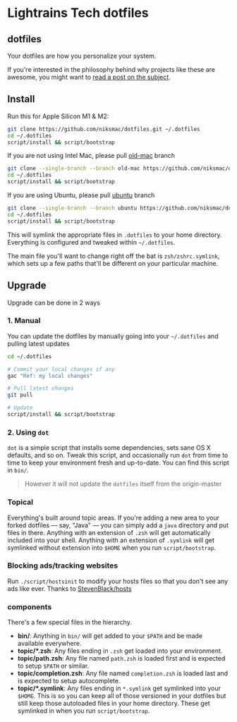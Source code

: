 # Lightrains Tech dotfiles

## dotfiles

Your dotfiles are how you personalize your system.

If you're interested in the philosophy behind why projects like these are
awesome, you might want to [read a post on the
subject](http://zachholman.com/2010/08/dotfiles-are-meant-to-be-forked/).

## Install

Run this for Apple Silicon M1 & M2:

```sh
git clone https://github.com/niksmac/dotfiles.git ~/.dotfiles
cd ~/.dotfiles
script/install && script/bootstrap
```

If you are not using Intel Mac, please pull [old-mac](https://github.com/niksmac/dotfiles/tree/old-mac) branch

```sh
git clone --single-branch --branch old-mac https://github.com/niksmac/dotfiles.git ~/.dotfiles
cd ~/.dotfiles
script/install && script/bootstrap
```

If you are using Ubuntu, please pull [ubuntu](https://github.com/niksmac/dotfiles/tree/ubuntu) branch

```sh
git clone --single-branch --branch ubuntu https://github.com/niksmac/dotfiles.git ~/.dotfiles
cd ~/.dotfiles
script/install && script/bootstrap
```

This will symlink the appropriate files in `.dotfiles` to your home directory.
Everything is configured and tweaked within `~/.dotfiles`.

The main file you'll want to change right off the bat is `zsh/zshrc.symlink`, which sets up a few paths that'll be different on your particular machine.

## Upgrade

Upgrade can be done in 2 ways

### 1. Manual

You can update the dotfiles by manually going into your `~/.dotfiles` and pulling latest updates

```sh
cd ~/.dotfiles

# Commit your local changes if any
gac "Ref: my local changes"

# Pull latest changes
git pull

# Update
script/install && script/bootstrap
```

### 2. Using `dot`

`dot` is a simple script that installs some dependencies, sets sane OS X defaults, and so on. Tweak this script, and occasionally run `dot` from time to time to keep your environment fresh and up-to-date. You can find this script in `bin/`.

> However it will not update the `dotfiles` itself from the origin-master

### Topical

Everything's built around topic areas. If you're adding a new area to your forked dotfiles — say, "Java" — you can simply add a `java` directory and put files in there. Anything with an extension of `.zsh` will get automatically included into your shell. Anything with an extension of `.symlink` will get symlinked without extension into `$HOME` when you run `script/bootstrap`.

### Blocking ads/tracking websites

Run `./script/hostsinit` to modify your hosts files so that you don't see any ads like ever. Thanks to [StevenBlack/hosts](https://github.com/StevenBlack/hosts)

### components

There's a few special files in the hierarchy.

- **bin/**: Anything in `bin/` will get added to your `$PATH` and be made
  available everywhere.
- **topic/\*.zsh**: Any files ending in `.zsh` get loaded into your
  environment.
- **topic/path.zsh**: Any file named `path.zsh` is loaded first and is
  expected to setup `$PATH` or similar.
- **topic/completion.zsh**: Any file named `completion.zsh` is loaded
  last and is expected to setup autocomplete.
- **topic/\*.symlink**: Any files ending in `*.symlink` get symlinked into
  your `$HOME`. This is so you can keep all of those versioned in your dotfiles
  but still keep those autoloaded files in your home directory. These get
  symlinked in when you run `script/bootstrap`.
